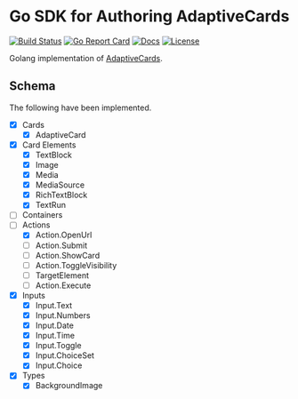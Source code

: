 # Go SDK for Authoring AdaptiveCards

[![Build Status][build-status-svg]][build-status-url]
[![Go Report Card][goreport-svg]][goreport-url]
[![Docs][docs-godoc-svg]][docs-godoc-url]
[![License][license-svg]][license-url]

Golang implementation of [AdaptiveCards](https://adaptivecards.io/).

 [build-status-svg]: https://github.com/grokify/go-adaptivecards/workflows/go%20build/badge.svg?branch=master
 [build-status-url]: https://github.com/grokify/go-adaptivecards/actions
 [goreport-svg]: https://goreportcard.com/badge/github.com/grokify/go-adaptivecards
 [goreport-url]: https://goreportcard.com/report/github.com/grokify/go-adaptivecards
 [docs-godoc-svg]: https://pkg.go.dev/badge/github.com/grokify/go-adaptivecards
 [docs-godoc-url]: https://pkg.go.dev/github.com/grokify/go-adaptivecards
 [license-svg]: https://img.shields.io/badge/license-MIT-blue.svg
 [license-url]: https://github.com/grokify/go-adaptivecards/blob/master/LICENSE

## Schema

The following have been implemented.

- [x] Cards
  - [x] AdaptiveCard
- [x] Card Elements
  - [x] TextBlock
  - [x] Image
  - [x] Media
  - [x] MediaSource
  - [x] RichTextBlock
  - [x] TextRun
- [ ] Containers
- [ ] Actions
  - [x] Action.OpenUrl
  - [ ] Action.Submit
  - [ ] Action.ShowCard
  - [ ] Action.ToggleVisibility
  - [ ] TargetElement
  - [ ] Action.Execute
- [x] Inputs
  - [x] Input.Text
  - [x] Input.Numbers
  - [x] Input.Date
  - [x] Input.Time
  - [x] Input.Toggle
  - [x] Input.ChoiceSet
  - [x] Input.Choice
- [x] Types
  - [x] BackgroundImage